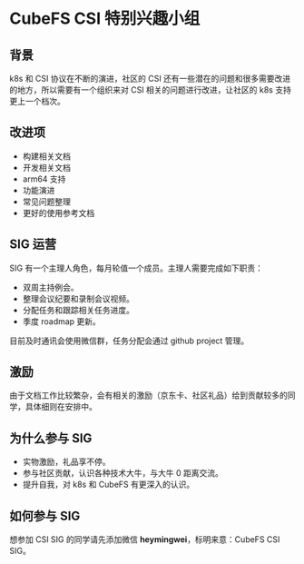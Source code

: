 # CubeFS CSI 特别兴趣小组


## 背景
k8s 和 CSI 协议在不断的演进，社区的 CSI 还有一些潜在的问题和很多需要改进的地方，所以需要有一个组织来对 CSI 相关的问题进行改进，让社区的 k8s 支持更上一个档次。

## 改进项
- 构建相关文档
- 开发相关文档
- arm64 支持
- 功能演进
- 常见问题整理
- 更好的使用参考文档

## SIG 运营
SIG 有一个主理人角色，每月轮值一个成员。主理人需要完成如下职责：
- 双周主持例会。
- 整理会议纪要和录制会议视频。
- 分配任务和跟踪相关任务进度。
- 季度 roadmap 更新。

目前及时通讯会使用微信群，任务分配会通过 github project 管理。

## 激励
由于文档工作比较繁杂，会有相关的激励（京东卡、社区礼品）给到贡献较多的同学，具体细则在安排中。

## 为什么参与 SIG
- 实物激励，礼品享不停。
- 参与社区贡献，认识各种技术大牛，与大牛 0 距离交流。
- 提升自我，对 k8s 和 CubeFS 有更深入的认识。

## 如何参与 SIG

想参加 CSI SIG 的同学请先添加微信 **heymingwei**，标明来意：CubeFS CSI SIG。
